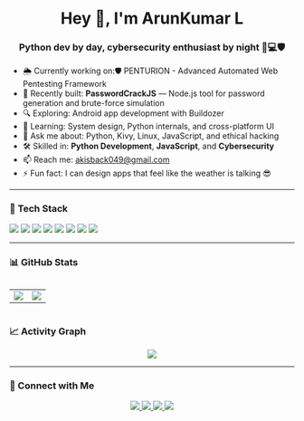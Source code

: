 <h1 align="center">Hey 👋, I'm ArunKumar L</h1>
<h3 align="center">Python dev by day, cybersecurity enthusiast by night 🐍💻🛡️</h3>

- 🌦️ Currently working on:🛡️ PENTURION - Advanced Automated Web Pentesting Framework
- 🔐 Recently built: **PasswordCrackJS** — Node.js tool for password generation and brute-force simulation
- 🔍 Exploring: Android app development with Buildozer
- 🧠 Learning: System design, Python internals, and cross-platform UI
- 💬 Ask me about: Python, Kivy, Linux, JavaScript, and ethical hacking
- 🛠️ Skilled in: **Python Development**, **JavaScript**, and **Cybersecurity**
- 📫 Reach me: [akisback049@gmail.com](mailto:akisback049@gmail.com)
- ⚡ Fun fact: I can design apps that feel like the weather is talking 😎

---

### 🧰 Tech Stack
<p>
  <img src="https://img.shields.io/badge/-Python-3776AB?logo=python&logoColor=white&style=flat" />
  <img src="https://img.shields.io/badge/-JavaScript-F7DF1E?logo=javascript&logoColor=black&style=flat" />
  <img src="https://img.shields.io/badge/-Node.js-339933?logo=nodedotjs&logoColor=white&style=flat" />
  <img src="https://img.shields.io/badge/-Kivy-20B2AA?logo=python&style=flat" />
  <img src="https://img.shields.io/badge/-Buildozer-000000?style=flat&logo=android" />
  <img src="https://img.shields.io/badge/-Linux-FCC624?style=flat&logo=linux&logoColor=black" />
  <img src="https://img.shields.io/badge/-GitHub-181717?style=flat&logo=github" />
  <img src="https://img.shields.io/badge/-Cybersecurity-FF5733?style=flat&logo=hackthebox&logoColor=white" />
</p>

---

### 📊 GitHub Stats
<div style="overflow-x: auto;">
  <table border="0" cellspacing="0" cellpadding="0">
    <tr>
      <td>
        <img src="https://github-readme-stats.vercel.app/api?username=ScriptedByArun47&show_icons=true&theme=radical&cache_seconds=3600" />
      </td>
      <td>
        <img src="https://github-readme-stats.vercel.app/api/top-langs/?username=ScriptedByArun47&layout=compact&theme=radical&cache_seconds=3600" />
      </td>
    </tr>
  </table>
</div>

### 📈 Activity Graph 
<p align="center">
  <img src="https://github-readme-activity-graph.vercel.app/graph?username=ScriptedByArun47&theme=github-compact&hide_border=true" />
</p>





---

### 🔗 Connect with Me
<p align="center">
  <a href="mailto:akisback049@gmail.com">
    <img src="https://img.shields.io/badge/-Email-%23333?style=for-the-badge&logo=gmail&logoColor=white" />
  </a>


  <a href="https://www.instagram.com/scriptedbyarun47?igsh=Nm5tc2V3MXB2ZXVm" target="_blank">
    <img src="https://img.shields.io/badge/-Instagram-E4405F?style=for-the-badge&logo=instagram&logoColor=white" />
  </a>

  <a href="www.linkedin.com/in/arun-kumar-6a3b3a2a3" target="_blank">
    <img src="https://img.shields.io/badge/-LinkedIn-0077B5?style=for-the-badge&logo=linkedin&logoColor=white" />
  </a>

  <a href="https://tryhackme.com/p/ScripedByAk47" target="_blank">
    <img src="https://img.shields.io/badge/-TryHackMe-%23cc0000?style=for-the-badge&logo=tryhackme&logoColor=white" />
  </a>
</p>


